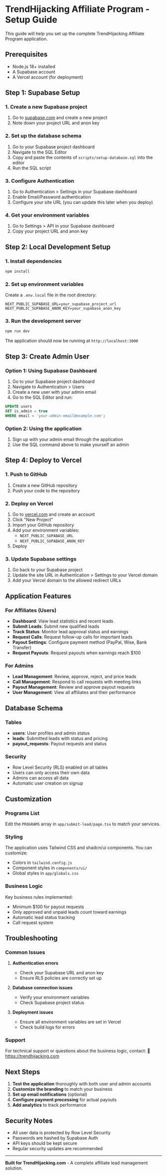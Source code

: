 # TrendHijacking Affiliate Program - Setup Guide

This guide will help you set up the complete TrendHijacking Affiliate Program application.

## Prerequisites

- Node.js 18+ installed
- A Supabase account
- A Vercel account (for deployment)

## Step 1: Supabase Setup

### 1. Create a new Supabase project
1. Go to [supabase.com](https://supabase.com) and create a new project
2. Note down your project URL and anon key

### 2. Set up the database schema
1. Go to your Supabase project dashboard
2. Navigate to the SQL Editor
3. Copy and paste the contents of `scripts/setup-database.sql` into the editor
4. Run the SQL script

### 3. Configure Authentication
1. Go to Authentication > Settings in your Supabase dashboard
2. Enable Email/Password authentication
3. Configure your site URL (you can update this later when you deploy)

### 4. Get your environment variables
1. Go to Settings > API in your Supabase dashboard
2. Copy your project URL and anon key

## Step 2: Local Development Setup

### 1. Install dependencies
```bash
npm install
```

### 2. Set up environment variables
Create a `.env.local` file in the root directory:
```env
NEXT_PUBLIC_SUPABASE_URL=your_supabase_project_url
NEXT_PUBLIC_SUPABASE_ANON_KEY=your_supabase_anon_key
```

### 3. Run the development server
```bash
npm run dev
```

The application should now be running at `http://localhost:3000`

## Step 3: Create Admin User

### Option 1: Using Supabase Dashboard
1. Go to your Supabase project dashboard
2. Navigate to Authentication > Users
3. Create a new user with your admin email
4. Go to the SQL Editor and run:
```sql
UPDATE users 
SET is_admin = true 
WHERE email = 'your-admin-email@example.com';
```

### Option 2: Using the application
1. Sign up with your admin email through the application
2. Use the SQL command above to make yourself an admin

## Step 4: Deploy to Vercel

### 1. Push to GitHub
1. Create a new GitHub repository
2. Push your code to the repository

### 2. Deploy on Vercel
1. Go to [vercel.com](https://vercel.com) and create an account
2. Click "New Project"
3. Import your GitHub repository
4. Add your environment variables:
   - `NEXT_PUBLIC_SUPABASE_URL`
   - `NEXT_PUBLIC_SUPABASE_ANON_KEY`
5. Deploy

### 3. Update Supabase settings
1. Go back to your Supabase project
2. Update the site URL in Authentication > Settings to your Vercel domain
3. Add your Vercel domain to the allowed redirect URLs

## Application Features

### For Affiliates (Users)
- **Dashboard**: View lead statistics and recent leads
- **Submit Leads**: Submit new qualified leads
- **Track Status**: Monitor lead approval status and earnings
- **Request Calls**: Request follow-up calls for important leads
- **Payout Settings**: Configure payment method (PayPal, Wise, Bank Transfer)
- **Request Payouts**: Request payouts when earnings reach $100

### For Admins
- **Lead Management**: Review, approve, reject, and price leads
- **Call Management**: Respond to call requests with meeting links
- **Payout Management**: Review and approve payout requests
- **User Management**: View all affiliates and their performance

## Database Schema

### Tables
- **users**: User profiles and admin status
- **leads**: Submitted leads with status and pricing
- **payout_requests**: Payout requests and status

### Security
- Row Level Security (RLS) enabled on all tables
- Users can only access their own data
- Admins can access all data
- Automatic user creation on signup

## Customization

### Programs List
Edit the `PROGRAMS` array in `app/submit-lead/page.tsx` to match your services.

### Styling
The application uses Tailwind CSS and shadcn/ui components. You can customize:
- Colors in `tailwind.config.js`
- Component styles in `components/ui/`
- Global styles in `app/globals.css`

### Business Logic
Key business rules implemented:
- Minimum $100 for payout requests
- Only approved and unpaid leads count toward earnings
- Automatic lead status tracking
- Call request system

## Troubleshooting

### Common Issues

1. **Authentication errors**
   - Check your Supabase URL and anon key
   - Ensure RLS policies are correctly set up

2. **Database connection issues**
   - Verify your environment variables
   - Check Supabase project status

3. **Deployment issues**
   - Ensure all environment variables are set in Vercel
   - Check build logs for errors

### Support
For technical support or questions about the business logic, contact:
🔗 https://trendhijacking.com

## Next Steps

1. **Test the application** thoroughly with both user and admin accounts
2. **Customize the branding** to match your business
3. **Set up email notifications** (optional)
4. **Configure payment processing** for actual payouts
5. **Add analytics** to track performance

## Security Notes

- All user data is protected by Row Level Security
- Passwords are hashed by Supabase Auth
- API keys should be kept secure
- Regular security updates are recommended

---

**Built for TrendHijacking.com** - A complete affiliate lead management solution. 